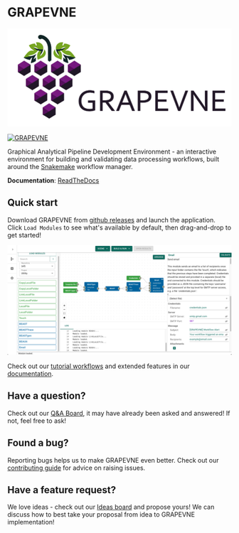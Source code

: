 # GRAPEVNE

![image](./docs/images/banner_white_background.png)

[![GRAPEVNE](https://github.com/kraemer-lab/GRAPEVNE/actions/workflows/GRAPEVNE.yml/badge.svg)](https://github.com/kraemer-lab/GRAPEVNE/actions/workflows/GRAPEVNE.yml)

Graphical Analytical Pipeline Development Environment - an interactive environment for building and validating data processing workflows,
built around the [Snakemake](https://snakemake.github.io/) workflow manager.

**Documentation**: [ReadTheDocs](https://GRAPEVNE.readthedocs.io)

## Quick start

Download GRAPEVNE from [github releases](https://github.com/kraemer-lab/GRAPEVNE/releases) and launch the application. Click `Load Modules` to see what's available by default, then drag-and-drop to get started!

![image](./docs/images/workflow_example_1.png)

Check out our [tutorial workflows](https://grapevne.readthedocs.io/en/latest/getting_started/quickstart.html) and extended features in our [documentation](https://GRAPEVNE.readthedocs.io).

## Have a question?

Check out our [Q&A Board](https://github.com/kraemer-lab/GRAPEVNE/discussions/categories/q-a), it may have already been asked and answered! If not, feel free to ask!

## Found a bug?

Reporting bugs helps us to make GRAPEVNE even better. Check out our [contributing guide](https://github.com/kraemer-lab/GRAPEVNE/blob/main/CONTRIBUTING.md) for advice on raising issues.

## Have a feature request?

We love ideas - check out our [Ideas board](https://github.com/kraemer-lab/GRAPEVNE/discussions/categories/ideas) and propose yours! We can discuss how to best take your proposal from idea to GRAPEVNE implementation!
